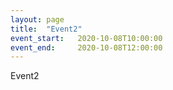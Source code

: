 ```yaml
---
layout: page
title:  "Event2"
event_start:   2020-10-08T10:00:00
event_end:     2020-10-08T12:00:00
---
```

Event2
